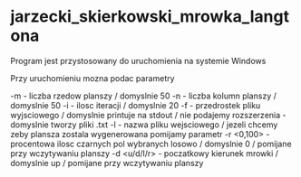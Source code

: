 # jarzecki_skierkowski_mrowka_langtona

Program jest przystosowany do uruchomienia na systemie Windows

Przy uruchomieniu mozna podac parametry

-m <int> - liczba rzedow planszy / domyslnie 50
-n <int> - liczba kolumn planszy / domyslnie 50
-i <int> - ilosc iteracji / domyslnie 20
-f <string> - przedrostek pliku wyjsciowego / domyslnie printuje na stdout / nie podajemy rozszerzenia - domyslnie tworzy pliki .txt
-l <string> - nazwa pliku wejsciowego / jezeli chcemy zeby plansza zostala wygenerowana pomijamy parametr
-r <int><0,100> - procentowa ilosc czarnych pol wybranych losowo / domyslnie 0 / pomijane przy wczytywaniu planszy
-d <char><u/d/l/r> - poczatkowy kierunek mrowki / domyslnie up / pomijane przy wczytywaniu planszy
